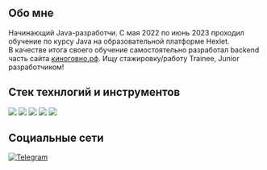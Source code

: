 ## Обо мне
Начинающий Java-разработчи. С мая 2022 по июнь 2023 проходил обучение по курсу Java на образовательной платформе Hexlet.  
В качестве итога своего обучение самостоятельно разработал backend часть сайта [киноговно.рф](https://киноговно.рф).
Ищу стажировку/работу Trainee, Junior разработчиком!

## Стек технлогий и инструментов
![](https://img.shields.io/badge/Java-2B2B2B?style=for-the-badge&logo=openjdk&logoColor=E76F00)
![](https://img.shields.io/badge/Spring-2B2B2B?style=for-the-badge&logo=spring&logoColor=6DB33F)
![](https://img.shields.io/badge/PostgreSQL-2B2B2B?style=for-the-badge&logo=postgresql&logoColor=306792)
![](https://img.shields.io/badge/Gradle-2B2B2B?style=for-the-badge&logo=gradle&logoColor=25B2C8)
![](https://img.shields.io/badge/Idea-2B2B2B?style=for-the-badge&logo=Intellij-Idea&logoColor=FE2859)
## Социальные сети
[![Telegram](https://img.shields.io/badge/datfeelbruh-2B2B2B?style=for-the-badge&logo=telegram)](https://t.me/datfeelbruh)

